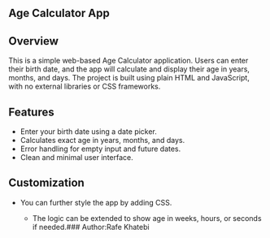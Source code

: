 ## Age Calculator App

## Overview

This is a simple web-based Age Calculator application. Users can enter their birth date, and the app will calculate and display their age in years, months, and days. The project is built using plain HTML and JavaScript, with no external libraries or CSS frameworks.

## Features

* Enter your birth date using a date picker.
* Calculates exact age in years, months, and days.
* Error handling for empty input and future dates.
* Clean and minimal user interface.

## Customization

* You can further style the app by adding CSS.

  * The logic can be extended to show age in weeks, hours, or seconds if needed.### Author:Rafe Khatebi
